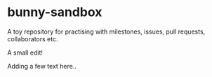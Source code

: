 # bunny-sandbox
A toy repository for practising with milestones, issues, pull requests, collaborators etc.

A small edit!

Adding a few text here.. 
